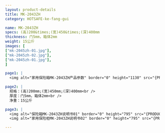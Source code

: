 ```yaml
---
layout: product-details
title: MK-2043ZH
category: HOTSAFE-ke-fang-gui

name: MK-2043ZH
specs: (高)200&times;(宽)450&times;(深)400mm
thickness: 门5mm，箱体2mm
weight: 15公斤
images: [
["mk-2045zh-01.jpg"],
["mk-2045zh-02.jpg"],
["mk-2045zh-01.jpg"],
]

page1: |
  <img alt="家用保险箱MK-2043ZH产品参数" border="0" height="1130" src="{PRODUCT_IMAGES}twcps1.jpg" width="538" />

page2: |
  规格：(高)200mm;(宽)450mm;(深)400mm<br />
  厚度：门5mm，箱体2mm<br />
  净重：15公斤

page3: |
  <img alt="保险箱MK-2043ZH说明书01" border="0" height="795" src="{PRODUCT_IMAGES}mk2045zh-sm01.jpg" width="538" /><br />
  <img alt="家用保险柜MK-2043ZH说明书02" border="0" height="795" src="{PRODUCT_IMAGES}mk2045zh-sm02.jpg" width="538" />

---
```


